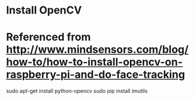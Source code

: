 # Install OpenCV 
# Referenced from http://www.mindsensors.com/blog/how-to/how-to-install-opencv-on-raspberry-pi-and-do-face-tracking
sudo apt-get install python-opencv
sudo pip install imutils
